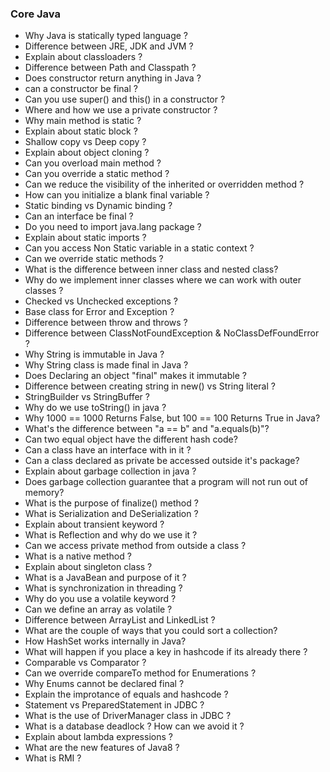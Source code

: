 ### Core Java

- Why Java is statically typed language ?
- Difference between JRE, JDK and JVM ?
- Explain about classloaders ?
- Difference between Path and Classpath ?
- Does constructor return anything in Java ?
- can a constructor be final ?
- Can you use super() and this() in a constructor ?
- Where and how we use a private constructor ?
- Why main method is static ?
- Explain about static block ?
- Shallow copy vs Deep copy ?
- Explain about object cloning ?
- Can you overload main method ?
- Can you override a static method ?
- Can we reduce the visibility of the inherited or overridden method ?
- How can you initialize a blank final variable ?
- Static binding vs Dynamic binding ?
- Can an interface be final ?
- Do you need to import java.lang package ?
- Explain about static imports ?
- Can you access Non Static variable in a static context ?
- Can we override static methods ?
- What is the difference between inner class and nested class?
- Why do we implement inner classes where we can work with outer classes ?
- Checked vs Unchecked exceptions ?
- Base class for Error and Exception ?
- Difference between throw and throws ?
- Difference between ClassNotFoundException & NoClassDefFoundError ?
- Why String is immutable in Java ?
- Why String class is made final in Java ?
- Does Declaring an object "final" makes it immutable ?
- Difference between creating string in new() vs String literal ?
- StringBuilder vs StringBuffer ?
- Why do we use toString() in java ?
- Why 1000 == 1000 Returns False, but 100 == 100 Returns True in Java?
- What's the difference between "a == b" and "a.equals(b)"?
- Can two equal object have the different hash code?
- Can a class have an interface with in it ?
- Can a class declared as private be accessed outside it's package?
- Explain about garbage collection in java ?
- Does garbage collection guarantee that a program will not run out of memory?
- What is the purpose of finalize() method ?
- What is Serialization and DeSerialization ?
- Explain about transient keyword ?
- What is Reflection and why do we use it ?
- Can we access private method from outside a class ?
- What is a native method ?
- Explain about singleton class ?
- What is a JavaBean and purpose of it ?
- What is synchronization in threading ?
- Why do you use a volatile keyword ?
- Can we define an array as volatile ?
- Difference between ArrayList and LinkedList ?
- What are the couple of ways that you could sort a collection?
- How HashSet works internally in Java? 
- What will happen if you place a key in hashcode if its already there ?
- Comparable vs Comparator ?
- Can we override compareTo method for Enumerations ?
- Why Enums cannot be declared final ?
- Explain the improtance of equals and hashcode ?
- Statement vs PreparedStatement in JDBC ?
- What is the use of DriverManager class in JDBC ?
- What is a database deadlock ? How can we avoid it ?
- Explain about lambda expressions ?
- What are the new features of Java8 ?
- What is RMI ?
